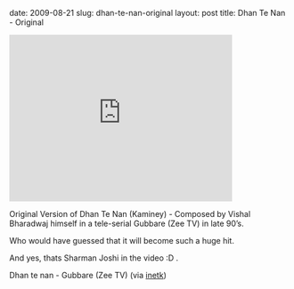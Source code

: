 date: 2009-08-21
slug: dhan-te-nan-original
layout: post
title: Dhan Te Nan - Original


<iframe width="400" height="300" src="http://www.youtube.com/embed/TRrL5YpeAxQ?wmode=transparent&autohide=1&egm=0&hd=1&iv_load_policy=3&modestbranding=1&rel=0&showinfo=0&showsearch=0" frameborder="0" allowfullscreen></iframe><p>Original Version of Dhan Te Nan (Kaminey) - Composed by Vishal Bharadwaj himself in a tele-serial Gubbare (Zee TV) in late 90&#8217;s.</p>



<p>Who would have guessed that it will become such a huge hit. </p>



<p>And yes, thats Sharman Joshi in the video :D .</p>



<p>Dhan te nan - Gubbare (Zee TV) (via <a href="http://youtube.com/user/inetk" target="_blank">inetk</a>)</p>
